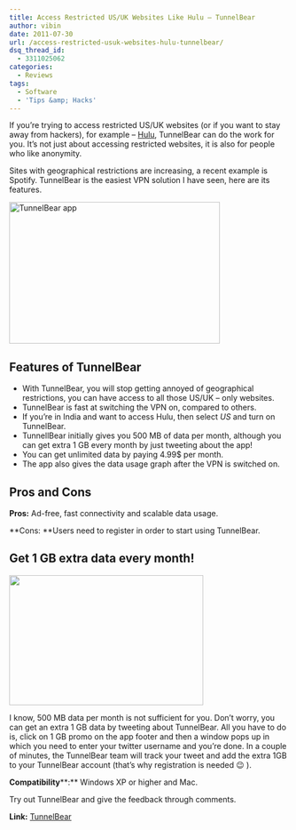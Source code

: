```yaml
---
title: Access Restricted US/UK Websites Like Hulu – TunnelBear
author: vibin
date: 2011-07-30
url: /access-restricted-usuk-websites-hulu-tunnelbear/
dsq_thread_id:
  - 3311025062
categories:
  - Reviews
tags:
  - Software
  - 'Tips &amp; Hacks'
---
```

If you’re trying to access restricted US/UK websites (or if you want to stay away from hackers), for example &#8211; <a href="http://www.hulu.com/" onclick="_gaq.push(['_trackEvent', 'outbound-article', 'http://www.hulu.com/', 'Hulu']);" >Hulu</a>, TunnelBear can do the work for you. It&#8217;s not just about accessing restricted websites, it is also for people who like anonymity.

Sites with geographical restrictions are increasing, a recent example is Spotify. TunnelBear is the easiest VPN solution I have seen, here are its features.

[<img class="wp-image-50152" style="border-width: 0px" src="http://cdn.devilsworkshop.org/files/2011/07/Image27_thumb.png" alt="TunnelBear app" width="380" height="255" border="0" />][1]

## Features of TunnelBear

  * With TunnelBear, you will stop getting annoyed of geographical restrictions, you can have access to all those US/UK – only websites.
  * TunnelBear is fast at switching the VPN on, compared to others.
  * If you’re in India and want to access Hulu, then select *US* and turn on TunnelBear.
  * TunnellBear initially gives you 500 MB of data per month, although you can get extra 1 GB every month by just tweeting about the app!
  * You can get unlimited data by paying 4.99$ per month.
  * The app also gives the data usage graph after the VPN is switched on.

## Pros and Cons

**Pros:** Ad-free, fast connectivity and scalable data usage.

**Cons: **Users need to register in order to start using TunnelBear.

## Get 1 GB extra data every month!

[<img src="http://cdn.devilsworkshop.org/files/2011/07/Image-05.png" alt="" width="350" height="234" />][2]

I know, 500 MB data per month is not sufficient for you. Don’t worry, you can get an extra 1 GB data by tweeting about TunnelBear. All you have to do is, click on 1 GB promo on the app footer and then a window pops up in which you need to enter your twitter username and you’re done. In a couple of minutes, the TunnelBear team will track your tweet and add the extra 1GB to your TunnelBear account (that’s why registration is needed 😉 ).

**Compatibility****:** Windows XP or higher and Mac.

Try out TunnelBear and give the feedback through comments.

**Link:** <a href="http://www.tunnelbear.com/" onclick="_gaq.push(['_trackEvent', 'outbound-article', 'http://www.tunnelbear.com/', 'TunnelBear']);" >TunnelBear</a>

 [1]: http://cdn.devilsworkshop.org/files/2011/07/Image27.png
 [2]: http://cdn.devilsworkshop.org/files/2011/07/Image-05.png
